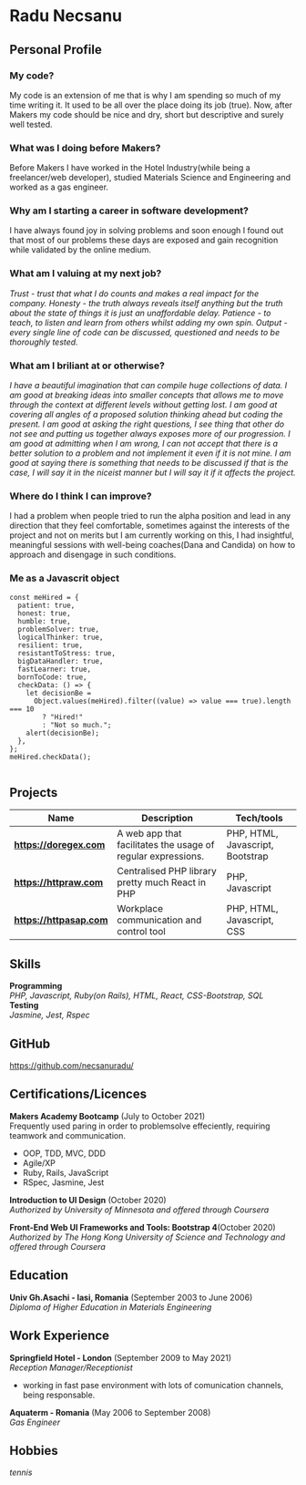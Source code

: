 # Radu Necsanu

## Personal Profile
### My code?
My code is an extension of me that is why I am spending so much of my time writing it. It used to be all over the place doing its job (true). Now, after Makers my code should be nice and dry, short but descriptive and surely well tested.

### What was I doing before Makers?
Before Makers I have worked in the Hotel Industry(while being a freelancer/web developer), studied Materials Science and Engineering and worked as a gas engineer.

### Why am I starting a career in software development?
I have always found joy in solving problems and soon enough I found out that most of our problems these days are exposed and gain recognition while validated by the online medium.

### What am I valuing at my next job?
_Trust - trust that what I do counts and makes a real impact for the company._
_Honesty - the truth always reveals itself anything but the truth about the state of things it is just an unaffordable delay._
_Patience - to teach, to listen and learn from others whilst adding my own spin._
_Output - every single line of code can be discussed, questioned and needs to be thoroughly tested._

### What am I briliant at or otherwise?
_I have a beautiful imagination that can compile huge collections of data._
_I am good at breaking ideas into smaller concepts that allows me to move through the context at different levels without getting lost._
_I am good at covering all angles of a proposed solution thinking ahead but coding the present._
_I am good at asking the right questions, I see thing that other do not see and putting us together always exposes more of our progression._
_I am good at admitting when I am wrong, I can not accept that there is a better solution to a problem and not implement it even if it is not mine._
_I am good at saying there is something that needs to be discussed if that is the case, I will say it in the niceist manner but I will say it if it affects the project._

### Where do I think I can improve?
I had a problem when people tried to run the alpha position and lead in any direction that they feel comfortable, sometimes against the interests of the project and not on merits but I am currently working on this, I had insightful,  meaningful sessions with well-being coaches(Dana and Candida) on how to approach and disengage in such conditions.

### Me as a Javascrit object
```
const meHired = {
  patient: true,
  honest: true,
  humble: true,
  problemSolver: true,
  logicalThinker: true,
  resilient: true,
  resistantToStress: true,
  bigDataHandler: true,
  fastLearner: true,
  bornToCode: true,
  checkData: () => {
    let decisionBe =
      Object.values(meHired).filter((value) => value === true).length === 10
        ? "Hired!"
        : "Not so much.";
    alert(decisionBe);
  },
};
meHired.checkData();


```

## Projects 
| Name                         | Description       | Tech/tools        |
| ---------------------------- | ----------------- | ----------------- |
| **https://doregex.com** | A web app that facilitates the usage of regular expressions. | PHP, HTML, Javascript, Bootstrap |
| **https://httpraw.com** | Centralised PHP library pretty much React in PHP| PHP, Javascript |
| **https://httpasap.com** | Workplace communication and control tool | PHP, HTML, Javascript, CSS |

## Skills
**Programming**<br />
_PHP, Javascript, Ruby(on Rails), HTML, React, CSS-Bootstrap, SQL_<br />
**Testing**<br />
_Jasmine, Jest, Rspec_

## GitHub
https://github.com/necsanuradu/

## Certifications/Licences
**Makers Academy Bootcamp** (July to October 2021)<br />
Frequently used paring in order to problemsolve effeciently, requiring teamwork and communication.
- OOP, TDD, MVC, DDD
- Agile/XP
- Ruby, Rails, JavaScript
- RSpec, Jasmine, Jest

**Introduction to UI Design** (October 2020)<br />
_Authorized by University of Minnesota and offered through Coursera_

**Front-End Web UI Frameworks and Tools: Bootstrap 4**(October 2020)<br />
_Authorized by The Hong Kong University of Science and Technology and offered through Coursera_

## Education
**Univ Gh.Asachi - Iasi, Romania** (September 2003 to June 2006)<br />
_Diploma of Higher Education in Materials Engineering_

## Work Experience
**Springfield Hotel - London** (September 2009 to May 2021) <br />
_Reception Manager/Receptionist_
- working in fast pase environment with lots of comunication channels, being responsable.

**Aquaterm - Romania** (May 2006 to September 2008)<br />
_Gas Engineer_

## Hobbies
_tennis_
